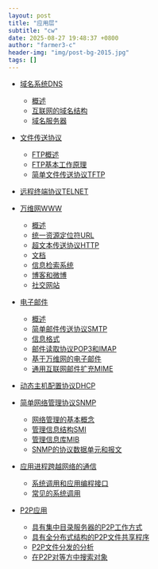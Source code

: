 ```yaml
---
layout: post
title: "应用层"
subtitle: "cw"
date: 2025-08-27 19:48:37 +0800
author: "farmer3-c"
header-img: "img/post-bg-2015.jpg"
tags: []
---
```



* [域名系统DNS]()  
    * [概述]()  
    * [互联网的域名结构]()  
    * [域名服务器]()  

* [文件传送协议]()  
    * [FTP概述]()  
    * [FTP基本工作原理]()  
    * [简单文件传送协议TFTP]()  

* [远程终端协议TELNET]()  
* [万维网WWW]()  
    * [概述]()  
    * [统一资源定位符URL]()  
    * [超文本传送协议HTTP]()  
    * [文档]()  
    * [信息检索系统]()  
    * [博客和微博]()  
    * [社交网站]()  

* [电子邮件]()  
    * [概述]()  
    * [简单邮件传送协议SMTP]()  
    * [信息格式]()  
    * [邮件读取协议POP3和IMAP]()  
    * [基于万维网的电子邮件]()  
    * [通用互联网邮件扩充MIME]()  

* [动态主机配置协议DHCP]()  
* [简单网络管理协议SNMP]()  
    * [网络管理的基本概念]()  
    * [管理信息结构SMI]()  
    * [管理信息库MIB]()  
    * [SNMP的协议数据单元和报文]()  

* [应用进程跨越网络的通信]()  
    * [系统调用和应用编程接口]()  
    * [常见的系统调用]()  

* [P2P应用]()  
    * [具有集中目录服务器的P2P工作方式]()  
    * [具有全分布式结构的P2P文件共享程序]()  
    * [P2P文件分发的分析]()  
    * [在P2P对等方中搜索对象]()